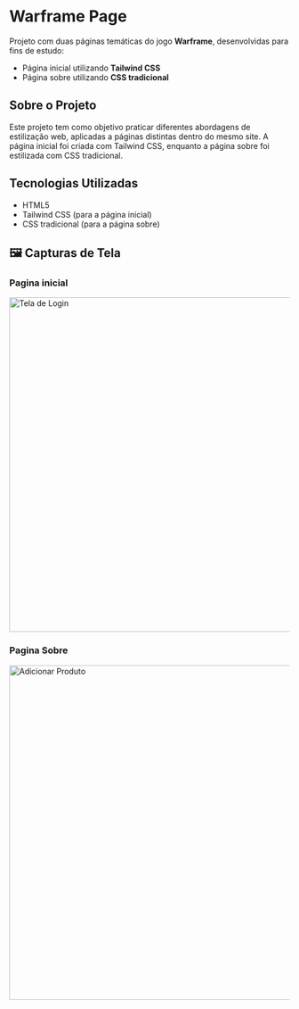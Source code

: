 # Warframe Page

Projeto com duas páginas temáticas do jogo **Warframe**, desenvolvidas para fins de estudo:

- Página inicial utilizando **Tailwind CSS**
- Página sobre utilizando **CSS tradicional**

## Sobre o Projeto

Este projeto tem como objetivo praticar diferentes abordagens de estilização web, aplicadas a páginas distintas dentro do mesmo site. A página inicial foi criada com Tailwind CSS, enquanto a página sobre foi estilizada com CSS tradicional.

## Tecnologias Utilizadas

- HTML5  
- Tailwind CSS (para a página inicial)  
- CSS tradicional (para a página sobre)  


## 🖼️ Capturas de Tela

### Pagina inicial
<img src="assets/tela-login.png" alt="Tela de Login" width="600"/>

### Pagina Sobre
<img src="assets/tela-adicionar.png" alt="Adicionar Produto" width="600"/>
